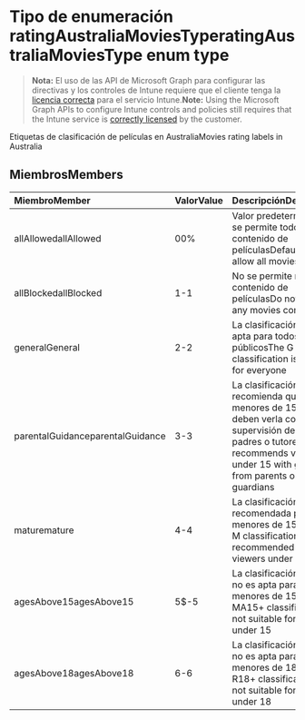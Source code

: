 # <a name="ratingaustraliamoviestype-enum-type"></a><span data-ttu-id="04e59-101">Tipo de enumeración ratingAustraliaMoviesType</span><span class="sxs-lookup"><span data-stu-id="04e59-101">ratingAustraliaMoviesType enum type</span></span>

> <span data-ttu-id="04e59-102">**Nota:** El uso de las API de Microsoft Graph para configurar las directivas y los controles de Intune requiere que el cliente tenga la [licencia correcta](https://go.microsoft.com/fwlink/?linkid=839381) para el servicio Intune.</span><span class="sxs-lookup"><span data-stu-id="04e59-102">**Note:** Using the Microsoft Graph APIs to configure Intune controls and policies still requires that the Intune service is [correctly licensed](https://go.microsoft.com/fwlink/?linkid=839381) by the customer.</span></span>

<span data-ttu-id="04e59-103">Etiquetas de clasificación de películas en Australia</span><span class="sxs-lookup"><span data-stu-id="04e59-103">Movies rating labels in Australia</span></span>
## <a name="members"></a><span data-ttu-id="04e59-104">Miembros</span><span class="sxs-lookup"><span data-stu-id="04e59-104">Members</span></span>
|<span data-ttu-id="04e59-105">Miembro</span><span class="sxs-lookup"><span data-stu-id="04e59-105">Member</span></span>|<span data-ttu-id="04e59-106">Valor</span><span class="sxs-lookup"><span data-stu-id="04e59-106">Value</span></span>|<span data-ttu-id="04e59-107">Descripción</span><span class="sxs-lookup"><span data-stu-id="04e59-107">Description</span></span>|
|:---|:---|:---|
|<span data-ttu-id="04e59-108">allAllowed</span><span class="sxs-lookup"><span data-stu-id="04e59-108">allAllowed</span></span>|<span data-ttu-id="04e59-109">0</span><span class="sxs-lookup"><span data-stu-id="04e59-109">0%</span></span>|<span data-ttu-id="04e59-110">Valor predeterminado, se permite todo el contenido de películas</span><span class="sxs-lookup"><span data-stu-id="04e59-110">Default value, allow all movies content</span></span>|
|<span data-ttu-id="04e59-111">allBlocked</span><span class="sxs-lookup"><span data-stu-id="04e59-111">allBlocked</span></span>|<span data-ttu-id="04e59-112">1</span><span class="sxs-lookup"><span data-stu-id="04e59-112">-1</span></span>|<span data-ttu-id="04e59-113">No se permite ningún contenido de películas</span><span class="sxs-lookup"><span data-stu-id="04e59-113">Do not allow any movies content</span></span>|
|<span data-ttu-id="04e59-114">general</span><span class="sxs-lookup"><span data-stu-id="04e59-114">General</span></span>|<span data-ttu-id="04e59-115">2</span><span class="sxs-lookup"><span data-stu-id="04e59-115">-2</span></span>|<span data-ttu-id="04e59-116">La clasificación G es apta para todos los públicos</span><span class="sxs-lookup"><span data-stu-id="04e59-116">The G classification is suitable for everyone</span></span>|
|<span data-ttu-id="04e59-117">parentalGuidance</span><span class="sxs-lookup"><span data-stu-id="04e59-117">parentalGuidance</span></span>|<span data-ttu-id="04e59-118">3</span><span class="sxs-lookup"><span data-stu-id="04e59-118">-3</span></span>|<span data-ttu-id="04e59-119">La clasificación PG recomienda que los menores de 15 años deben verla con supervisión de los padres o tutores</span><span class="sxs-lookup"><span data-stu-id="04e59-119">The PG recommends viewers under 15 with guidance from parents or guardians</span></span>|
|<span data-ttu-id="04e59-120">mature</span><span class="sxs-lookup"><span data-stu-id="04e59-120">mature</span></span>|<span data-ttu-id="04e59-121">4</span><span class="sxs-lookup"><span data-stu-id="04e59-121">-4</span></span>|<span data-ttu-id="04e59-122">La clasificación M no es recomendada para menores de 15 años</span><span class="sxs-lookup"><span data-stu-id="04e59-122">The M classification is not recommended for viewers under 15</span></span>|
|<span data-ttu-id="04e59-123">agesAbove15</span><span class="sxs-lookup"><span data-stu-id="04e59-123">agesAbove15</span></span>|<span data-ttu-id="04e59-124">5</span><span class="sxs-lookup"><span data-stu-id="04e59-124">$-5</span></span>|<span data-ttu-id="04e59-125">La clasificación MA15+ no es apta para menores de 15 años</span><span class="sxs-lookup"><span data-stu-id="04e59-125">The MA15+ classification is not suitable for viewers under 15</span></span>|
|<span data-ttu-id="04e59-126">agesAbove18</span><span class="sxs-lookup"><span data-stu-id="04e59-126">agesAbove18</span></span>|<span data-ttu-id="04e59-127">6</span><span class="sxs-lookup"><span data-stu-id="04e59-127">-6</span></span>|<span data-ttu-id="04e59-128">La clasificación R18+ no es apta para menores de 18 años</span><span class="sxs-lookup"><span data-stu-id="04e59-128">The R18+ classification is not suitable for viewers under 18</span></span>|








